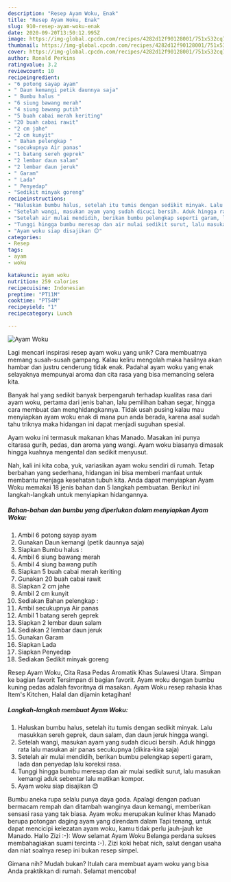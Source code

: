 ```yaml
---
description: "Resep Ayam Woku, Enak"
title: "Resep Ayam Woku, Enak"
slug: 910-resep-ayam-woku-enak
date: 2020-09-20T13:50:12.995Z
image: https://img-global.cpcdn.com/recipes/4282d12f90128001/751x532cq70/ayam-woku-foto-resep-utama.jpg
thumbnail: https://img-global.cpcdn.com/recipes/4282d12f90128001/751x532cq70/ayam-woku-foto-resep-utama.jpg
cover: https://img-global.cpcdn.com/recipes/4282d12f90128001/751x532cq70/ayam-woku-foto-resep-utama.jpg
author: Ronald Perkins
ratingvalue: 3.2
reviewcount: 10
recipeingredient:
- "6 potong sayap ayam"
- " Daun kemangi petik daunnya saja"
- " Bumbu halus "
- "6 siung bawang merah"
- "4 siung bawang putih"
- "5 buah cabai merah keriting"
- "20 buah cabai rawit"
- "2 cm jahe"
- "2 cm kunyit"
- " Bahan pelengkap "
- "secukupnya Air panas"
- "1 batang sereh geprek"
- "2 lembar daun salam"
- "2 lembar daun jeruk"
- " Garam"
- " Lada"
- " Penyedap"
- "Sedikit minyak goreng"
recipeinstructions:
- "Haluskan bumbu halus, setelah itu tumis dengan sedikit minyak. Lalu masukkan sereh geprek, daun salam, dan daun jeruk hingga wangi."
- "Setelah wangi, masukan ayam yang sudah dicuci bersih. Aduk hingga rata lalu masukan air panas secukupnya (dikira-kira saja)"
- "Setelah air mulai mendidih, berikan bumbu pelengkap seperti garam, lada dan penyedap lalu koreksi rasa."
- "Tunggi hingga bumbu meresap dan air mulai sedikit surut, lalu masukan kemangi aduk sebentar lalu matikan kompor."
- "Ayam woku siap disajikan 😊"
categories:
- Resep
tags:
- ayam
- woku

katakunci: ayam woku 
nutrition: 259 calories
recipecuisine: Indonesian
preptime: "PT11M"
cooktime: "PT54M"
recipeyield: "1"
recipecategory: Lunch

---
```



![Ayam Woku](https://img-global.cpcdn.com/recipes/4282d12f90128001/751x532cq70/ayam-woku-foto-resep-utama.jpg)

Lagi mencari inspirasi resep ayam woku yang unik? Cara membuatnya memang susah-susah gampang. Kalau keliru mengolah maka hasilnya akan hambar dan justru cenderung tidak enak. Padahal ayam woku yang enak selayaknya mempunyai aroma dan cita rasa yang bisa memancing selera kita.

Banyak hal yang sedikit banyak berpengaruh terhadap kualitas rasa dari ayam woku, pertama dari jenis bahan, lalu pemilihan bahan segar, hingga cara membuat dan menghidangkannya. Tidak usah pusing kalau mau menyiapkan ayam woku enak di mana pun anda berada, karena asal sudah tahu triknya maka hidangan ini dapat menjadi suguhan spesial.

Ayam woku ini termasuk makanan khas Manado. Masakan ini punya citarasa gurih, pedas, dan aroma yang wangi. Ayam woku biasanya dimasak hingga kuahnya mengental dan sedikit menyusut.


Nah, kali ini kita coba, yuk, variasikan ayam woku sendiri di rumah. Tetap berbahan yang sederhana, hidangan ini bisa memberi manfaat untuk membantu menjaga kesehatan tubuh kita. Anda dapat menyiapkan Ayam Woku memakai 18 jenis bahan dan 5 langkah pembuatan. Berikut ini langkah-langkah untuk menyiapkan hidangannya.

<!--inarticleads1-->

##### Bahan-bahan dan bumbu yang diperlukan dalam menyiapkan Ayam Woku:

1. Ambil 6 potong sayap ayam
1. Gunakan  Daun kemangi (petik daunnya saja)
1. Siapkan  Bumbu halus :
1. Ambil 6 siung bawang merah
1. Ambil 4 siung bawang putih
1. Siapkan 5 buah cabai merah keriting
1. Gunakan 20 buah cabai rawit
1. Siapkan 2 cm jahe
1. Ambil 2 cm kunyit
1. Sediakan  Bahan pelengkap :
1. Ambil secukupnya Air panas
1. Ambil 1 batang sereh geprek
1. Siapkan 2 lembar daun salam
1. Sediakan 2 lembar daun jeruk
1. Gunakan  Garam
1. Siapkan  Lada
1. Siapkan  Penyedap
1. Sediakan Sedikit minyak goreng


Resep Ayam Woku, Cita Rasa Pedas Aromatik Khas Sulawesi Utara. Simpan ke bagian favorit Tersimpan di bagian favorit. Ayam woku dengan bumbu kuning pedas adalah favoritnya di masakan. Ayam Woku resep rahasia khas Item&#39;s Kitchen, Halal dan dijamin ketagihan! 

<!--inarticleads2-->

##### Langkah-langkah membuat Ayam Woku:

1. Haluskan bumbu halus, setelah itu tumis dengan sedikit minyak. Lalu masukkan sereh geprek, daun salam, dan daun jeruk hingga wangi.
1. Setelah wangi, masukan ayam yang sudah dicuci bersih. Aduk hingga rata lalu masukan air panas secukupnya (dikira-kira saja)
1. Setelah air mulai mendidih, berikan bumbu pelengkap seperti garam, lada dan penyedap lalu koreksi rasa.
1. Tunggi hingga bumbu meresap dan air mulai sedikit surut, lalu masukan kemangi aduk sebentar lalu matikan kompor.
1. Ayam woku siap disajikan 😊


Bumbu aneka rupa selalu punya daya goda. Apalagi dengan paduan bermacam rempah dan ditambah wanginya daun kemangi, memberikan sensasi rasa yang tak biasa. Ayam woku merupakan kuliner khas Manado berupa potongan daging ayam yang direndam dalam Tapi tenang, untuk dapat mencicipi kelezatan ayam woku, kamu tidak perlu jauh-jauh ke Manado. Hallo Zizi :-): Wow selamat Ayam Woku Belanga perdana sukses membahagiakan suami tercinta :-). Zizi koki hebat nich, salut dengan usaha dan niat soalnya resep ini bukan resep simpel. 

Gimana nih? Mudah bukan? Itulah cara membuat ayam woku yang bisa Anda praktikkan di rumah. Selamat mencoba!
